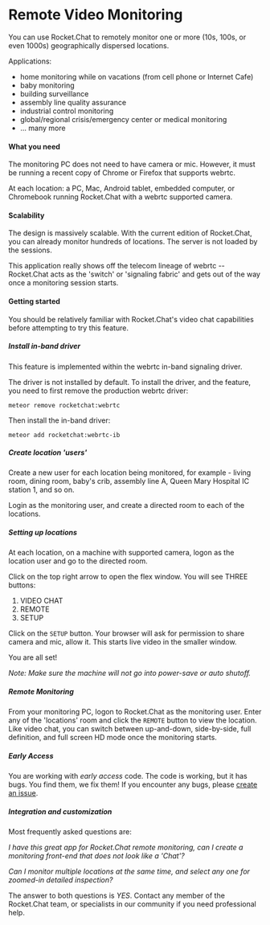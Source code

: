 # Remote Video Monitoring

You can use Rocket.Chat to remotely monitor one or more (10s, 100s, or even 1000s) geographically dispersed locations.

Applications:

* home monitoring while on vacations (from cell phone or Internet Cafe)
* baby monitoring
* building surveillance
* assembly line quality assurance
* industrial control monitoring
* global/regional crisis/emergency center or medical monitoring
* ... many more

#### What you need

The monitoring PC does not need to have camera or mic.  However, it must be running a recent copy of Chrome or Firefox that supports webrtc.

At each location:  a PC, Mac, Android tablet, embedded computer, or Chromebook running Rocket.Chat with a webrtc supported camera.

#### Scalability

The design is massively scalable.   With the current edition of Rocket.Chat, you can already monitor hundreds of locations.   The server is not loaded by the sessions.

This application really shows off the telecom lineage of webrtc -- Rocket.Chat acts as the 'switch' or 'signaling fabric' and gets out of the way once a monitoring session starts.

#### Getting started

You should be relatively familiar with Rocket.Chat's video chat capabilities before attempting to try this feature.


##### Install in-band driver

This feature is implemented within the webrtc in-band signaling driver.

The driver is not installed by default.  To install the driver, and the feature, you need to first remove the production webrtc driver:

    meteor remove rocketchat:webrtc

Then install the in-band driver:

    meteor add rocketchat:webrtc-ib

##### Create location 'users'

Create a new user for each location being monitored, for example - living room, dining room, baby's crib, assembly line A, Queen Mary Hospital IC station 1, and so on.

Login as the monitoring user, and create a directed room to each of the locations.

##### Setting up locations

At each location, on a machine with supported camera, logon as the location user and go to the directed room.

Click on the top right arrow to open the flex window.   You will see THREE buttons:

1. VIDEO CHAT
1. REMOTE
1. SETUP

Click on the `SETUP` button. Your browser will ask for permission to share camera and mic, allow it. This starts live video in the smaller window.

You are all set!

_Note: Make sure the machine will not go into power-save or auto shutoff._

##### Remote Monitoring

From your monitoring PC, logon to Rocket.Chat as the monitoring user.  Enter any of the 'locations' room and click the `REMOTE` button to view the location.   Like video chat, you can switch between up-and-down, side-by-side, full definition, and full screen HD mode once the monitoring starts.

##### Early Access

You are working with _early access_ code.  The code is working, but it has bugs.  You find them, we fix them!   If you encounter any bugs, please [create an issue](https://github.com/RocketChat/Rocket.Chat/issues/new).

##### Integration and customization

Most frequently asked questions are:

_I have this great app for Rocket.Chat remote monitoring, can I create a monitoring front-end that does not look like a 'Chat'?_

_Can I monitor multiple locations at the same time, and select any one for zoomed-in detailed inspection?_

The answer to both questions is _YES_.   Contact any member of the Rocket.Chat team, or specialists in our community if you need professional help.


